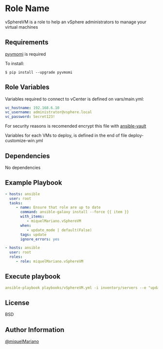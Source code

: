 Role Name
=========

vSphereVM is a role to help an vSphere administrators to manage your virtual machines

Requirements
------------

[pyvmomi](https://pypi.python.org/pypi/pyvmomi/) is required

To install:

```shell
$ pip install --upgrade pyvmomi
```

Role Variables
--------------

Variables required to connect to vCenter is defined on vars/main.yml:

```yaml
vc_hostname: 192.168.6.10
vc_username: administrator@vsphere.local
vc_password: Secret123!
```

For security reasons is recomended encrypt this file with [ansible-vault](https://miquelmariano.github.io/2017/06/ansible-vault/)

Variables for each VMs to deploy, is defined in the end of file deploy-customize-win.yml

Dependencies
------------

No dependencies

Example Playbook
----------------

```yaml
- hosts: ansible
  user: root
  tasks:
     - name: Ensure that role are up to date
       command: ansible-galaxy install --force {{ item }}
       with_items:
          - miquelMariano.vSphereVM
       when:
          - update_mode | default(False)
       tags: update
       ignore_errors: yes

- hosts: ansible
  user: root
  roles:
     - role: miquelMariano.vSphereVM
```

Execute playbook
----------------

```yaml
ansible-playbook playbooks/vSphereVM.yml -i inventory/servers --e "update_mode=true" --tags=update
```

License
-------

BSD

Author Information
------------------

[@miquelMariano](https://twitter.com/miquelMariano)
